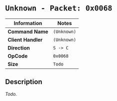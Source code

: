 # `Unknown - Packet: 0x0068`

| Information               | Notes |
|---                        |---    |
| **Command Name**          | `(Unknown)` |
| **Client Handler**        | `(Unknown)` |
| **Direction**             | `S -> C` |
| **OpCode**                | `0x0068` |
| **Size**                  | `Todo` |

## Description

_Todo._
